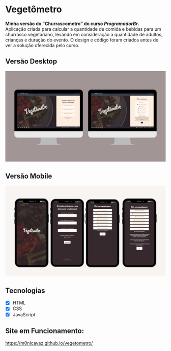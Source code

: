 # Vegetômetro
**Minha versão do "Churrascometro" do curso *ProgramadorBr*.** <br>
 Aplicação criada para calcular a quantidade de comida e bebidas para um churrasco vegetariano, levando em consideração a quantidade de adultos, crianças e duração do evento. O design e código foram criados antes de ver a solução oferecida pelo curso. 
 
 ## Versão Desktop
 ![Screenshot do site para desktop](https://raw.githubusercontent.com/M0nicaVaz/vegetometro/master/assets/desktop-display.png)

 ## Versão Mobile
 ![Screenshot do site para celular](https://raw.githubusercontent.com/M0nicaVaz/vegetometro/master/assets/mobile-display.png)

 ## Tecnologias
 - [x] HTML
 - [x] CSS
 - [x] JavaScript

 ## Site em Funcionamento:
<https://m0nicavaz.github.io/vegetometro/>
